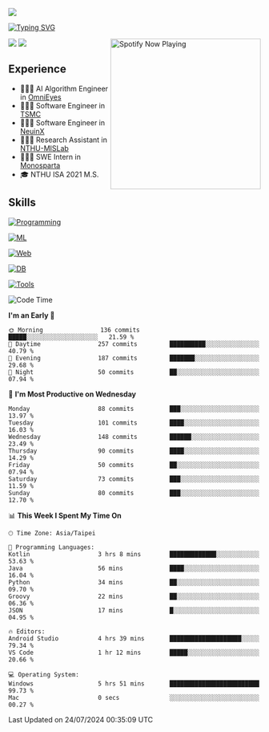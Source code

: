 ![](https://komarev.com/ghpvc/?username=peter0512lee&color=ff69b4)

[![Typing SVG](https://readme-typing-svg.herokuapp.com?color=F742BA&size=20&lines=Hi!+I'm+JYL)](https://git.io/typing-svg)

[<img src="https://spotify-now-playing.peter0512lee.vercel.app/api/spotify-playing" alt="Spotify Now Playing" width="300" align="right" />](https://open.spotify.com/user/21iyoswqgnkoe7peuesmqnhgy)

![](https://leetcard.jacoblin.cool/peter0512lee?theme=dark)
![](https://github-readme-activity-graph.vercel.app/graph?username=peter0512lee&theme=github)

## Experience
- 🧑🏻‍💻 AI Algorithm Engineer in [OmniEyes](https://www.theomnieyes.com/)
- 🧑🏻‍💻 Software Engineer in [TSMC](https://www.tsmc.com/)
- 🧑🏻‍💻 Software Engineer in [NeuinX](https://neuinx.com/)
- 🧑🏻‍💻 Research Assistant in [NTHU-MISLab](https://mislab.cs.nthu.edu.tw/)
- 🧑🏻‍💻 SWE Intern in [Monosparta](https://monosparta.org/)
- 🎓 NTHU ISA 2021 M.S.

## Skills
[![Programming](https://skillicons.dev/icons?i=py,kotlin,js)](https://skillicons.dev)

[![ML](https://skillicons.dev/icons?i=pytorch,opencv,sklearn)](https://skillicons.dev)

[![Web](https://skillicons.dev/icons?i=html,css,react,tailwind,nodejs,vite)](https://skillicons.dev)

[![DB](https://skillicons.dev/icons?i=firebase,sqlite,mysql,mongodb)](https://skillicons.dev)

[![Tools](https://skillicons.dev/icons?i=git,github,githubactions,vercel,docker,kubernetes,vscode,postman,anaconda,androidstudio)](https://skillicons.dev)

<!--
<table><tr><td valign="top" width="50%">

<img src="https://github-readme-stats-sigma-five.vercel.app/api?username=peter0512lee&hide_border=true&show_icons=true&locale=en&layout=compact&theme=dracula" align="left" style="width: 100%" />

</td><td valign="top" width="50%">

<img src="https://github-readme-stats-sigma-five.vercel.app/api/top-langs?username=peter0512lee&hide_border=true&show_icons=true&locale=en&layout=compact&theme=dracula" align="left" style="width: 100%" />

</td></tr></table>  
-->

<!--START_SECTION:waka-->
![Code Time](http://img.shields.io/badge/Code%20Time-1%2C186%20hrs%2038%20mins-blue)

**I'm an Early 🐤** 

```text
🌞 Morning                136 commits         █████░░░░░░░░░░░░░░░░░░░░   21.59 % 
🌆 Daytime                257 commits         ██████████░░░░░░░░░░░░░░░   40.79 % 
🌃 Evening                187 commits         ███████░░░░░░░░░░░░░░░░░░   29.68 % 
🌙 Night                  50 commits          ██░░░░░░░░░░░░░░░░░░░░░░░   07.94 % 
```
📅 **I'm Most Productive on Wednesday** 

```text
Monday                   88 commits          ███░░░░░░░░░░░░░░░░░░░░░░   13.97 % 
Tuesday                  101 commits         ████░░░░░░░░░░░░░░░░░░░░░   16.03 % 
Wednesday                148 commits         ██████░░░░░░░░░░░░░░░░░░░   23.49 % 
Thursday                 90 commits          ████░░░░░░░░░░░░░░░░░░░░░   14.29 % 
Friday                   50 commits          ██░░░░░░░░░░░░░░░░░░░░░░░   07.94 % 
Saturday                 73 commits          ███░░░░░░░░░░░░░░░░░░░░░░   11.59 % 
Sunday                   80 commits          ███░░░░░░░░░░░░░░░░░░░░░░   12.70 % 
```


📊 **This Week I Spent My Time On** 

```text
🕑︎ Time Zone: Asia/Taipei

💬 Programming Languages: 
Kotlin                   3 hrs 8 mins        █████████████░░░░░░░░░░░░   53.63 % 
Java                     56 mins             ████░░░░░░░░░░░░░░░░░░░░░   16.04 % 
Python                   34 mins             ██░░░░░░░░░░░░░░░░░░░░░░░   09.70 % 
Groovy                   22 mins             ██░░░░░░░░░░░░░░░░░░░░░░░   06.36 % 
JSON                     17 mins             █░░░░░░░░░░░░░░░░░░░░░░░░   04.95 % 

🔥 Editors: 
Android Studio           4 hrs 39 mins       ████████████████████░░░░░   79.34 % 
VS Code                  1 hr 12 mins        █████░░░░░░░░░░░░░░░░░░░░   20.66 % 

💻 Operating System: 
Windows                  5 hrs 51 mins       █████████████████████████   99.73 % 
Mac                      0 secs              ░░░░░░░░░░░░░░░░░░░░░░░░░   00.27 % 
```


 Last Updated on 24/07/2024 00:35:09 UTC
<!--END_SECTION:waka-->


<!--
**peter0512lee/peter0512lee** is a ✨ _special_ ✨ repository because its `README.md` (this file) appears on your GitHub profile.

